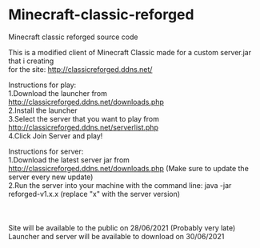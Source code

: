 # Minecraft-classic-reforged
Minecraft classic reforged source code<br>


This is a modified client of Minecraft Classic made for a custom server.jar that i creating<br>
for the site: http://classicreforged.ddns.net/<br>

Instructions for play:<br>
1.Download the launcher from http://classicreforged.ddns.net/downloads.php<br>
2.Install the launcher<br>
3.Select the server that you want to play from http://classicreforged.ddns.net/serverlist.php<br>
4.Click Join Server and play!<br>


Instructions for server:<br>
1.Download the latest server jar from http://classicreforged.ddns.net/downloads.php (Make sure to update the server every new update)<br>
2.Run the server into your machine with the command line: java -jar reforged-v1.x.x (replace "x" with the server version)<br>
<br>
<br>
<br>
Site will be available to the public on 28/06/2021 (Probably very late)<br>
Launcher and server will be available to download on 30/06/2021<br>

